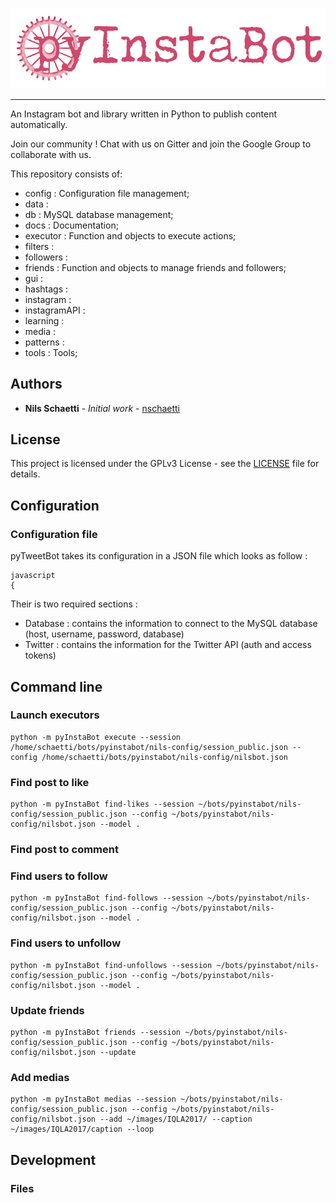 <p align="center"><img src="docs/images/pyinstabot.png" /></p>

--------------------------------------------------------------------------------
An Instagram bot and library written in Python to publish content automatically.

Join our community ! Chat with us on Gitter and join the Google Group to collaborate with us.

This repository consists of:

* config : Configuration file management;
* data : 
* db : MySQL database management;
* docs : Documentation;
* executor : Function and objects to execute actions;
* filters : 
* followers : 
* friends : Function and objects to manage friends and followers;
* gui : 
* hashtags : 
* instagram : 
* instagramAPI : 
* learning : 
* media : 
* patterns : 
* tools : Tools;

## Authors

* **Nils Schaetti** - *Initial work* - [nschaetti](https://github.com/nschaetti/)

## License

This project is licensed under the GPLv3 License - see the [LICENSE](LICENSE) file
for details.

## Configuration

### Configuration file

pyTweetBot takes its configuration in a JSON file which looks as follow :

```
javascript
{
```

Their is two required sections :
* Database : contains the information to connect to the MySQL database (host, username, password, database)
* Twitter : contains the information for the Twitter API (auth and access tokens)

## Command line

### Launch executors

    python -m pyInstaBot execute --session /home/schaetti/bots/pyinstabot/nils-config/session_public.json --config /home/schaetti/bots/pyinstabot/nils-config/nilsbot.json

### Find post to like

    python -m pyInstaBot find-likes --session ~/bots/pyinstabot/nils-config/session_public.json --config ~/bots/pyinstabot/nils-config/nilsbot.json --model .

### Find post to comment


### Find users to follow

    python -m pyInstaBot find-follows --session ~/bots/pyinstabot/nils-config/session_public.json --config ~/bots/pyinstabot/nils-config/nilsbot.json --model .

### Find users to unfollow

    python -m pyInstaBot find-unfollows --session ~/bots/pyinstabot/nils-config/session_public.json --config ~/bots/pyinstabot/nils-config/nilsbot.json --model .

### Update friends

    python -m pyInstaBot friends --session ~/bots/pyinstabot/nils-config/session_public.json --config ~/bots/pyinstabot/nils-config/nilsbot.json --update

### Add medias

    python -m pyInstaBot medias --session ~/bots/pyinstabot/nils-config/session_public.json --config ~/bots/pyinstabot/nils-config/nilsbot.json --add ~/images/IQLA2017/ --caption ~/images/IQLA2017/caption --loop

## Development

### Files



